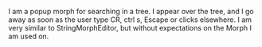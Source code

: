 I am a popup morph for searching in a tree. I appear over the tree, and I go away as soon as the user type CR, ctrl s, Escape or clicks elsewhere. I am very similar to StringMorphEditor, but without expectations on the Morph I am used on.
